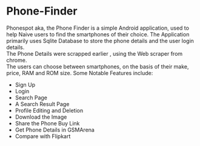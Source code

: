 # Phone-Finder
Phonespot aka, the Phone Finder is a simple Android application, used to help Naive users to find the smartphones of their choice.
The Application primarily uses Sqlite Database to store the phone details and the user login details.<br>
The Phone Details were scrapped earlier , using the Web scraper from chrome.<br>
The users can choose between smartphones, on the basis of their make, price, RAM and ROM size.
Some Notable Features include:
<ul>
  <li>Sign Up</li>
  <li>Login</li>
  <li>Search Page</li>
  <li>A Search Result Page</li>
  <li>Profile Editing and Deletion</li>
  <li>Download the Image</li>
  <li>Share the Phone Buy Link</li>
  <li>Get Phone Details in GSMArena</li>
  <li>Compare with Flipkart</li>
</ul>
